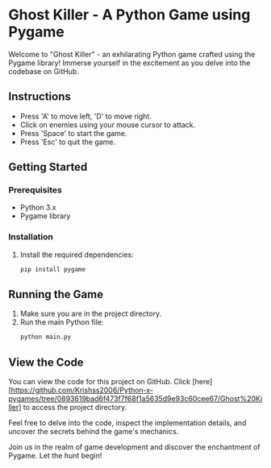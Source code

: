 # Ghost Killer - A Python Game using Pygame

Welcome to "Ghost Killer" - an exhilarating Python game crafted using the Pygame library! Immerse yourself in the excitement as you delve into the codebase on GitHub.

## Instructions
- Press 'A' to move left, 'D' to move right.
- Click on enemies using your mouse cursor to attack.
- Press 'Space' to start the game.
- Press 'Esc' to quit the game.

## Getting Started

### Prerequisites
- Python 3.x
- Pygame library

### Installation
1. Install the required dependencies:
   ```sh
   pip install pygame
   ```

## Running the Game
1. Make sure you are in the project directory.
2. Run the main Python file:
   ```sh
   python main.py
   ```

## View the Code
You can view the code for this project on GitHub. Click [here][https://github.com/Krishss2006/Python-x-pygames/tree/0893619bad6f473f7f68f1a5635d9e93c60cee67/Ghost%20Killer] to access the project directory.

Feel free to delve into the code, inspect the implementation details, and uncover the secrets behind the game's mechanics.

Join us in the realm of game development and discover the enchantment of Pygame. Let the hunt begin!
```

